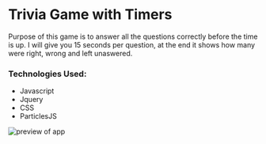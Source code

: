 # Trivia Game with Timers
Purpose of this game is to answer all the questions correctly before the time is up. I will give you 15 seconds per question, at the end it shows how many were right, wrong and left unaswered. 

### Technologies Used:
* Javascript
* Jquery
* CSS
* ParticlesJS


![preview of app](https://media.giphy.com/media/5WjfWtGcVqAcheG5zV/giphy.gif)
